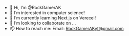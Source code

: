 - 👋 Hi, I’m @RockGamerAK
- 👀 I’m interested in computer science!
- 🌱 I’m currently learning Next.js on Verecel!
- 💞️ I’m looking to collaborate on ...
- 📫 How to reach me: Email: RockGamerAKyt@gmail.com

<!---
RockGamerAK/RockGamerAK is a ✨ special ✨ repository because its `README.md` (this file) appears on your GitHub profile.
You can click the Preview link to take a look at your changes.
--->
